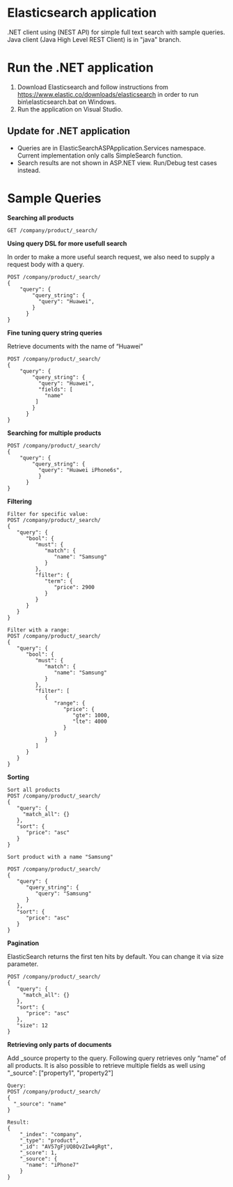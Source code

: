 # Elasticsearch application
.NET client using (NEST API) for simple full text search with sample queries. Java client (Java High Level REST Client) is in "java" branch.

# Run the .NET application
1. Download Elasticsearch and follow instructions from https://www.elastic.co/downloads/elasticsearch in order to run bin\elasticsearch.bat on Windows.
2. Run the application on Visual Studio.

## Update for .NET application
* Queries are in ElasticSearchASPApplication.Services namespace. Current implementation only calls SimpleSearch function.
* Search results are not shown in ASP.NET view. Run/Debug test cases instead.

# Sample Queries

**Searching all products**

```
GET /company/product/_search/
```

**Using query DSL for more usefull search**

In order to make a more useful search request, we also need to supply a request body with a query.

```
POST /company/product/_search/
{
    "query": {
        "query_string": {
          "query": "Huawei", 
        }
      }
}
```
**Fine tuning query string queries**

Retrieve documents with the name of “Huawei”
```
POST /company/product/_search/
{
    "query": {
        "query_string": {
          "query": "Huawei", 
          "fields": [
            "name"
         ]
        }
      }
}
```
**Searching for multiple products**

```
POST /company/product/_search/
{
    "query": {
        "query_string": {
          "query": "Huawei iPhone6s",
          }
      }
}
```
**Filtering**

```
Filter for specific value:
POST /company/product/_search/
{
   "query": {
      "bool": {
         "must": {
            "match": {
               "name": "Samsung"
            }
         },
         "filter": {
            "term": {
               "price": 2900
            }
         }
      }
   }
}

Filter with a range:
POST /company/product/_search/
{
   "query": {
      "bool": {
         "must": {
            "match": {
               "name": "Samsung"
            }
         },
         "filter": [
            {
               "range": {
                  "price": {
                     "gte": 1000,
                     "lte": 4000
                  }
               }
            }
         ]
      }
   }
}
```
**Sorting**

```
Sort all products
POST /company/product/_search/
{
   "query": {
     "match_all": {}
   },
   "sort": {
      "price": "asc"
   }
}

Sort product with a name "Samsung"

POST /company/product/_search/
{
   "query": {
      "query_string": {
         "query": "Samsung"
      }
   },
   "sort": {
      "price": "asc"
   }
}
```

**Pagination**

ElasticSearch returns the first ten hits by default. You can change it via size parameter.
```
POST /company/product/_search/
{
   "query": {
     "match_all": {}
   },
   "sort": {
      "price": "asc"
   },
   "size": 12
}
```

**Retrieving only parts of documents**

Add  _source property to the query. Following query retrieves only “name” of all products. It is also possible to retrieve multiple fields as well using "_source": ["property1", "property2"]
```
Query:
POST /company/product/_search/
{
  "_source": "name"
}

Result:
{
    "_index": "company",
    "_type": "product",
    "_id": "AV57gFjUQ8Qv2Iw4gRgt",
    "_score": 1,
    "_source": {
      "name": "iPhone7"
    }
}
```
